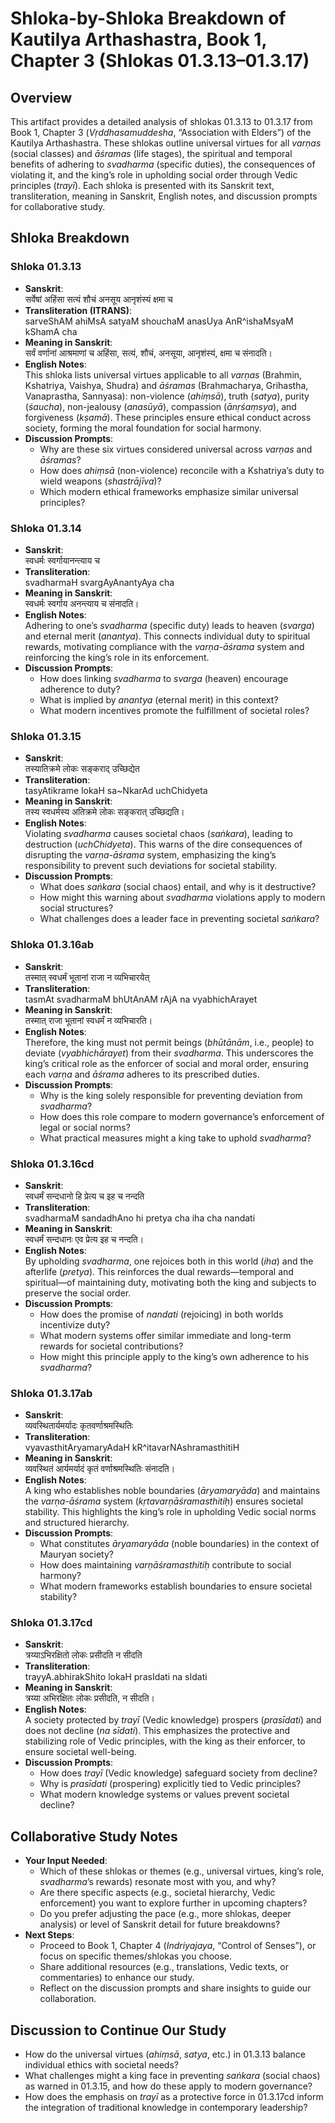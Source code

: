 # Shloka-by-Shloka Breakdown of Kautilya Arthashastra, Book 1, Chapter 3 (Shlokas 01.3.13–01.3.17)

## Overview

This artifact provides a detailed analysis of shlokas 01.3.13 to 01.3.17 from Book 1, Chapter 3 (*Vṛddhasamuddesha*, “Association with Elders”) of the Kautilya Arthashastra. These shlokas outline universal virtues for all *varṇas* (social classes) and *āśramas* (life stages), the spiritual and temporal benefits of adhering to *svadharma* (specific duties), the consequences of violating it, and the king’s role in upholding social order through Vedic principles (*trayī*). Each shloka is presented with its Sanskrit text, transliteration, meaning in Sanskrit, English notes, and discussion prompts for collaborative study.

## Shloka Breakdown

### Shloka 01.3.13

- **Sanskrit**:\
  सर्वेषां अहिंसा सत्यं शौचं अनसूय आनृशंस्यं क्षमा च
- **Transliteration (ITRANS)**:\
  sarveShAM ahiMsA satyaM shouchaM anasUya AnR^ishaMsyaM kShamA cha
- **Meaning in Sanskrit**:\
  सर्वं वर्णानां आश्रमाणां च अहिंसा, सत्यं, शौचं, अनसूया, आनृशंस्यं, क्षमा च संनादति।
- **English Notes**:\
  This shloka lists universal virtues applicable to all *varṇas* (Brahmin, Kshatriya, Vaishya, Shudra) and *āśramas* (Brahmacharya, Grihastha, Vanaprastha, Sannyasa): non-violence (*ahiṃsā*), truth (*satya*), purity (*śaucha*), non-jealousy (*anasūyā*), compassion (*ānṛśaṃsya*), and forgiveness (*kṣamā*). These principles ensure ethical conduct across society, forming the moral foundation for social harmony.
- **Discussion Prompts**:
  - Why are these six virtues considered universal across *varṇas* and *āśramas*?
  - How does *ahiṃsā* (non-violence) reconcile with a Kshatriya’s duty to wield weapons (*shastrājīva*)?
  - Which modern ethical frameworks emphasize similar universal principles?

### Shloka 01.3.14

- **Sanskrit**:\
  स्वधर्मः स्वर्गायानन्त्याय च
- **Transliteration**:\
  svadharmaH svargAyAnantyAya cha
- **Meaning in Sanskrit**:\
  स्वधर्मः स्वर्गाय अनन्त्याय च संनादति।
- **English Notes**:\
  Adhering to one’s *svadharma* (specific duty) leads to heaven (*svarga*) and eternal merit (*anantya*). This connects individual duty to spiritual rewards, motivating compliance with the *varṇa-āśrama* system and reinforcing the king’s role in its enforcement.
- **Discussion Prompts**:
  - How does linking *svadharma* to *svarga* (heaven) encourage adherence to duty?
  - What is implied by *anantya* (eternal merit) in this context?
  - What modern incentives promote the fulfillment of societal roles?

### Shloka 01.3.15

- **Sanskrit**:\
  तस्यातिक्रमे लोकः सङ्कराद् उच्छिद्येत
- **Transliteration**:\
  tasyAtikrame lokaH sa\~NkarAd uchChidyeta
- **Meaning in Sanskrit**:\
  तस्य स्वधर्मस्य अतिक्रमे लोकः सङ्करात् उच्छिद्यति।
- **English Notes**:\
  Violating *svadharma* causes societal chaos (*saṅkara*), leading to destruction (*uchChidyeta*). This warns of the dire consequences of disrupting the *varṇa-āśrama* system, emphasizing the king’s responsibility to prevent such deviations for societal stability.
- **Discussion Prompts**:
  - What does *saṅkara* (social chaos) entail, and why is it destructive?
  - How might this warning about *svadharma* violations apply to modern social structures?
  - What challenges does a leader face in preventing societal *saṅkara*?

### Shloka 01.3.16ab

- **Sanskrit**:\
  तस्मात् स्वधर्मं भूतानां राजा न व्यभिचारयेत्
- **Transliteration**:\
  tasmAt svadharmaM bhUtAnAM rAjA na vyabhichArayet
- **Meaning in Sanskrit**:\
  तस्मात् राजा भूतानां स्वधर्मं न व्यभिचारति।
- **English Notes**:\
  Therefore, the king must not permit beings (*bhūtānām*, i.e., people) to deviate (*vyabhichārayet*) from their *svadharma*. This underscores the king’s critical role as the enforcer of social and moral order, ensuring each *varṇa* and *āśrama* adheres to its prescribed duties.
- **Discussion Prompts**:
  - Why is the king solely responsible for preventing deviation from *svadharma*?
  - How does this role compare to modern governance’s enforcement of legal or social norms?
  - What practical measures might a king take to uphold *svadharma*?

### Shloka 01.3.16cd

- **Sanskrit**:\
  स्वधर्मं सन्दधानो हि प्रेत्य च इह च नन्दति
- **Transliteration**:\
  svadharmaM sandadhAno hi pretya cha iha cha nandati
- **Meaning in Sanskrit**:\
  स्वधर्मं सन्दधानः एव प्रेत्य इह च नन्दति।
- **English Notes**:\
  By upholding *svadharma*, one rejoices both in this world (*iha*) and the afterlife (*pretya*). This reinforces the dual rewards—temporal and spiritual—of maintaining duty, motivating both the king and subjects to preserve the social order.
- **Discussion Prompts**:
  - How does the promise of *nandati* (rejoicing) in both worlds incentivize duty?
  - What modern systems offer similar immediate and long-term rewards for societal contributions?
  - How might this principle apply to the king’s own adherence to his *svadharma*?

### Shloka 01.3.17ab

- **Sanskrit**:\
  व्यवस्थितार्यमर्यादः कृतवर्णाश्रमस्थितिः
- **Transliteration**:\
  vyavasthitAryamaryAdaH kR^itavarNAshramasthitiH
- **Meaning in Sanskrit**:\
  व्यवस्थितं आर्यमर्यादं कृतं वर्णाश्रमस्थितिः संनादति।
- **English Notes**:\
  A king who establishes noble boundaries (*āryamaryāda*) and maintains the *varṇa-āśrama* system (*kṛtavarṇāśramasthitiḥ*) ensures societal stability. This highlights the king’s role in upholding Vedic social norms and structured hierarchy.
- **Discussion Prompts**:
  - What constitutes *āryamaryāda* (noble boundaries) in the context of Mauryan society?
  - How does maintaining *varṇāśramasthitiḥ* contribute to social harmony?
  - What modern frameworks establish boundaries to ensure societal stability?

### Shloka 01.3.17cd

- **Sanskrit**:\
  त्रय्याऽभिरक्षितो लोकः प्रसीदति न सीदति
- **Transliteration**:\
  trayyA.abhirakShito lokaH prasIdati na sIdati
- **Meaning in Sanskrit**:\
  त्रय्या अभिरक्षितः लोकः प्रसीदति, न सीदति।
- **English Notes**:\
  A society protected by *trayī* (Vedic knowledge) prospers (*prasīdati*) and does not decline (*na sīdati*). This emphasizes the protective and stabilizing role of Vedic principles, with the king as their enforcer, to ensure societal well-being.
- **Discussion Prompts**:
  - How does *trayī* (Vedic knowledge) safeguard society from decline?
  - Why is *prasīdati* (prospering) explicitly tied to Vedic principles?
  - What modern knowledge systems or values prevent societal decline?

## Collaborative Study Notes

- **Your Input Needed**:
  - Which of these shlokas or themes (e.g., universal virtues, king’s role, *svadharma*’s rewards) resonate most with you, and why?
  - Are there specific aspects (e.g., societal hierarchy, Vedic enforcement) you want to explore further in upcoming chapters?
  - Do you prefer adjusting the pace (e.g., more shlokas, deeper analysis) or level of Sanskrit detail for future breakdowns?
- **Next Steps**:
  - Proceed to Book 1, Chapter 4 (*Indriyajaya*, “Control of Senses”), or focus on specific themes/shlokas you choose.
  - Share additional resources (e.g., translations, Vedic texts, or commentaries) to enhance our study.
  - Reflect on the discussion prompts and share insights to guide our collaboration.

## Discussion to Continue Our Study

- How do the universal virtues (*ahiṃsā*, *satya*, etc.) in 01.3.13 balance individual ethics with societal needs?
- What challenges might a king face in preventing *saṅkara* (social chaos) as warned in 01.3.15, and how do these apply to modern governance?
- How does the emphasis on *trayī* as a protective force in 01.3.17cd inform the integration of traditional knowledge in contemporary leadership?